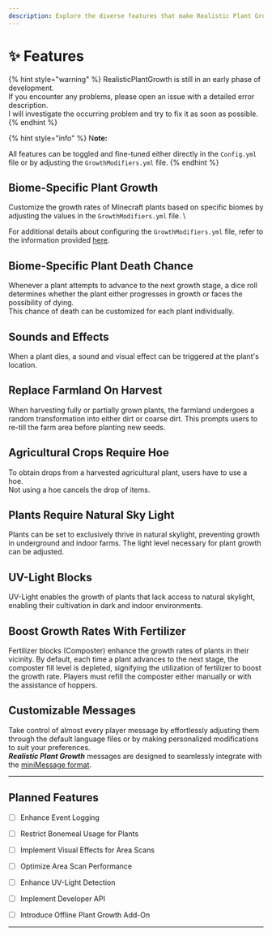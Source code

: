 ```yaml
---
description: Explore the diverse features that make Realistic Plant Growth stand out.
---
```


# ✨ Features

{% hint style="warning" %}
RealisticPlantGrowth is still in an early phase of development. \
If you encounter any problems, please open an issue with a detailed error description. \
I will investigate the occurring problem and try to fix it as soon as possible.
{% endhint %}

{% hint style="info" %}
N**ote:**

All features can be toggled and fine-tuned either directly in the `Config.yml` file or by adjusting the `GrowthModifiers.yml` file.
{% endhint %}

## Biome-Specific Plant Growth

Customize the growth rates of Minecraft plants based on specific biomes by adjusting the values in the `GrowthModifiers.yml` file. \


For additional details about configuring the `GrowthModifiers.yml` file, refer to the information provided [here](../guides/configuration/growthmodifiers.yml.md).



## Biome-Specific Plant Death Chance

Whenever a plant attempts to advance to the next growth stage, a dice roll determines whether the plant either progresses in growth or faces the possibility of dying. \
This chance of death can be customized for each plant individually.



## Sounds and Effects

When a plant dies, a sound and visual effect can be triggered at the plant's location.



## Replace Farmland On Harvest

When harvesting fully or partially grown plants, the farmland undergoes a random transformation into either dirt or coarse dirt. This prompts users to re-till the farm area before planting new seeds.



## Agricultural Crops Require Hoe

To obtain drops from a harvested agricultural plant, users have to use a hoe.\
Not using a hoe cancels the drop of items.



## Plants Require Natural Sky Light

Plants can be set to exclusively thrive in natural skylight, preventing growth in underground and indoor farms. The light level necessary for plant growth can be adjusted.



## UV-Light Blocks

UV-Light enables the growth of plants that lack access to natural skylight, enabling their cultivation in dark and indoor environments.



## Boost Growth Rates With Fertilizer

Fertilizer blocks (Composter) enhance the growth rates of plants in their vicinity. By default, each time a plant advances to the next stage, the composter fill level is depleted, signifying the utilization of fertilizer to boost the growth rate. Players must refill the composter either manually or with the assistance of hoppers.



## Customizable Messages

Take control of almost every player message by effortlessly adjusting them through the default language files or by making personalized modifications to suit your preferences.\
_**Realistic Plant Growth**_ messages are designed to seamlessly integrate with the [miniMessage format](https://docs.advntr.dev/minimessage/format.html).

***

## Planned Features

* [ ] Enhance Event Logging
* [ ] Restrict Bonemeal Usage for Plants
* [ ] Implement Visual Effects for Area Scans
* [ ] Optimize Area Scan Performance
* [ ] Enhance UV-Light Detection
* [ ] Implement Developer API
* [ ] Introduce Offline Plant Growth Add-On



***
